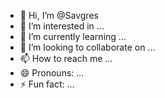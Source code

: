 - 👋 Hi, I’m @Savgres
- 👀 I’m interested in ...
- 🌱 I’m currently learning ...
- 💞️ I’m looking to collaborate on ...
- 📫 How to reach me ...
- 😄 Pronouns: ...
- ⚡ Fun fact: ...

<!---
Savgres/Savgres is a ✨ special ✨ repository because its `README.md` (this file) appears on your GitHub profile.
You can click the Preview link to take a look at your changes.
--->
